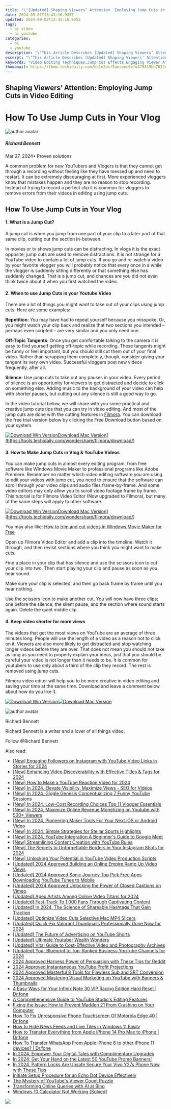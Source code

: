 ```yaml
---
title: "\"[Updated] Shaping Viewers’ Attention  Employing Jump Cuts in Video Editing for 2024\""
date: 2024-09-01T13:43:16.935Z
updated: 2024-09-02T13:43:16.935Z
tags:
  - ai video
  - ai youtube
categories:
  - ai
  - youtube
description: "\"This Article Describes [Updated] Shaping Viewers’ Attention: Employing Jump Cuts in Video Editing for 2024\""
excerpt: "\"This Article Describes [Updated] Shaping Viewers’ Attention: Employing Jump Cuts in Video Editing for 2024\""
keywords: "Video Editing Techniques,Jump Cut Effects,Engaging Viewer Attention,Film Editing Strategies,Creative Cuts in Media,Visual Storytelling Tools,Dynamic Editing Methods"
thumbnail: https://thmb.techidaily.com/de1e2dcf5aeceec6efa479819bb7032cddf48c94924e3a65a00624e5b7030be4.jpg
---
```


## Shaping Viewers’ Attention: Employing Jump Cuts in Video Editing

# How To Use Jump Cuts in Your Vlog

![author avatar](https://images.wondershare.com/filmora/article-images/richard-bennett.jpg)

##### Richard Bennett

 Mar 27, 2024• Proven solutions

A common problem for new YouTubers and Vlogers is that they cannot get through a recording without feeling like they have messed up and need to restart. It can be extremely discouraging at first. More experienced vloggers know that mistakes happen and they are no reason to stop recording. Instead of trying to record a perfect clip it is common for vloggers to remove errors from their videos in editing using jump cuts.

## How To Use Jump Cuts in Your Vlog

#### 1\. What is a Jump Cut?

A jump cut is when you jump from one part of your clip to a later part of that same clip, cutting out the section in-between.

In movies or tv shows jump cuts can be distracting. In vlogs it is the exact opposite; jump cuts are used to remove distractions. It is not strange for a YouTube video to contain a lot of jump cuts. If you go and re-watch a video by your favorite vlogger you will probably notice that every once in a while the vlogger is suddenly sitting differently or that something else has suddenly changed. That is a jump cut, and chances are you did not even think twice about it when you first watched the video.

#### 2\. When to use Jump Cuts in your Youtube Video

There are a lot of things you might want to take out of your clips using jump cuts. Here are some examples:

**Repetition**: You may have had to repeat yourself because you misspoke. Or, you might watch your clip back and realize that two sections you intended – perhaps even scripted – are very similar and you only need one.

**Off-Topic Tangents**: Once you get comfortable talking to the camera it is easy to find yourself getting off-topic while recording. These tangents might be funny or feel important, but you should still cut them out of your final video. Rather than scrapping them completely, though, consider giving your tangent its very own video. Successful vloggers post new videos frequently, after all.

**Silence**: Use jump cuts to take out any pauses in your video. Every period of silence is an opportunity for viewers to get distracted and decide to click on something else. Adding music to the background of your video can help with shorter pauses, but cutting out any silence is still a good way to go.

In the video tutorial below, we will share with you some practical and creative jump cuts tips that you can try in video editing. And most of the jump cuts are done with the cutting features in [Filmora](https://tools.techidaily.com/wondershare/filmora/download/). You can download the free trial version below by clicking the Free Download button based on your system.

[![Download Win Version](https://images.wondershare.com/filmora/guide/download-btn-win.jpg)](https://tools.techidaily.com/wondershare/filmora/download/)[Download Mac Version](https://images.wondershare.com/filmora/guide/download-btn-mac.jpg)](https://tools.techidaily.com/wondershare/filmora/download/)

#### 3\. How to Make Jump Cuts in Vlog & YouTube Videos

You can make jump cuts in almost every editing program, from free software like Windows Movie Maker to professional programs like Adobe Premiere. Remember no matter which video editing software you are using to edit your videos with jump cut, you need to ensure that the software can scroll through your video clips and audio files frame-by-frame. And some video editors may only allow you to scroll video footage frame by frame. This tutorial is for Filmora Video Editor (Now upgraded to Filmora), but many of the same steps will apply to other software.

[![Download Win Version](https://images.wondershare.com/filmora/guide/download-btn-win.jpg)](https://tools.techidaily.com/wondershare/filmora/download/)[Download Mac Version](https://images.wondershare.com/filmora/guide/download-btn-mac.jpg)](https://tools.techidaily.com/wondershare/filmora/download/)

You may also like: [How to trim and cut videos in Windows Movie Maker for Free](https://tools.techidaily.com/wondershare/filmora/download/)

Open up Filmora Video Editor and add a clip into the timeline. Watch it through, and then revisit sections where you think you might want to make cuts.

Find a place in your clip that has silence and use the scissors icon to cut your clip into two. Then start playing your clip and pause as soon as you hear sound.

Make sure your clip is selected, and then go back frame by frame until you hear nothing.

Use the scissors icon to make another cut. You will now have three clips; one before the silence, the silent pause, and the section where sound starts again. Delete the quiet middle clip.

#### 4\. Keep video shorter for more views

The videos that get the most views on YouTube are an average of three minutes long. People will use the length of a video as a reason not to click on it. Viewers are also more likely to get distracted and stop watching longer videos before they are over. That does not mean you should not take as long as you need to properly explain your ideas, just that you should be careful your video is not longer than it needs to be. It is common for youtubers to use only about a third of the clip they record. The rest is removed using jump cuts.

Filmora video editor will help you to be more creative in video editing and saving your time at the same time. Download and leave a comment below about how do you like it.

[![Download Win Version](https://images.wondershare.com/filmora/guide/download-btn-win.jpg)](https://tools.techidaily.com/wondershare/filmora/download/)[![Download Mac Version](https://images.wondershare.com/filmora/guide/download-btn-mac.jpg)](https://tools.techidaily.com/wondershare/filmora/download/)

![author avatar](https://images.wondershare.com/filmora/article-images/richard-bennett.jpg)

Richard Bennett

Richard Bennett is a writer and a lover of all things video.

Follow @Richard Bennett


<ins class="adsbygoogle"
     style="display:block"
     data-ad-format="autorelaxed"
     data-ad-client="ca-pub-7571918770474297"
     data-ad-slot="1223367746"></ins>



<ins class="adsbygoogle"
     style="display:block"
     data-ad-client="ca-pub-7571918770474297"
     data-ad-slot="8358498916"
     data-ad-format="auto"
     data-full-width-responsive="true"></ins>

<span class="atpl-alsoreadstyle">Also read:</span>
<div><ul>
<li><a href="https://instagram-clips.techidaily.com/new-engaging-followers-on-instagram-with-youtube-video-links-in-stories-for-2024/"><u>[New] Engaging Followers on Instagram with YouTube Video Links in Stories for 2024</u></a></li>
<li><a href="https://youtube-tips.techidaily.com/nhancing-video-discoverability-with-effective-titles-and-tags-for-2024/"><u>[New] Enhancing Video Discoverability with Effective Titles & Tags for 2024</u></a></li>
<li><a href="https://eaxpv-info.techidaily.com/new-how-to-make-a-youtube-reaction-video-for-2024/"><u>[New] How to Make a YouTube Reaction Video for 2024</u></a></li>
<li><a href="https://youtube-tips.techidaily.com/n-2024-elevate-visibility-maximize-views-seo-for-videos/"><u>[New] In 2024, Elevate Visibility, Maximize Views - SEO for Videos</u></a></li>
<li><a href="https://youtube-tips.techidaily.com/n-2024-giggle-genesis-conceptualizing-7-funny-youtube-sessions/"><u>[New] In 2024, Giggle Genesis  Conceptualizing 7 Funny YouTube Sessions</u></a></li>
<li><a href="https://youtube-tips.techidaily.com/n-2024-low-cost-recording-choices-top-11-vlogger-essentials/"><u>[New] In 2024, Low-Cost Recording Choices  Top 11 Vlogger Essentials</u></a></li>
<li><a href="https://youtube-tips.techidaily.com/n-2024-maximize-online-revenue-monetizing-on-youtube-with-500plus-viewers/"><u>[New] In 2024, Maximize Online Revenue  Monetizing on Youtube with 500+ Viewers</u></a></li>
<li><a href="https://youtube-tips.techidaily.com/n-2024-pioneering-maker-tools-for-your-next-ios-or-android-video/"><u>[New] In 2024, Pioneering Maker Tools  For Your Next iOS or Android Video</u></a></li>
<li><a href="https://youtube-tips.techidaily.com/n-2024-simple-strategies-for-stellar-sports-highlights/"><u>[New] In 2024, Simple Strategies for Stellar Sports Highlights</u></a></li>
<li><a href="https://youtube-tips.techidaily.com/n-2024-youtube-integration-a-beginners-guide-to-google-meet/"><u>[New] In 2024, YouTube Integration  A Beginner's Guide to Google Meet</u></a></li>
<li><a href="https://youtube-tips.techidaily.com/treamlining-content-creation-with-youtube-rules/"><u>[New] Streamlining Content Creation with YouTube Rules</u></a></li>
<li><a href="https://instagram-clips.techidaily.com/new-the-secrets-to-unforgettable-borders-in-your-instagram-shots-for-2024/"><u>[New] The Secrets to Unforgettable Borders in Your Instagram Shots for 2024</u></a></li>
<li><a href="https://youtube-tips.techidaily.com/nlocking-your-potential-in-youtube-video-production-scripts/"><u>[New] Unlocking Your Potential in YouTube Video Production Scripts</u></a></li>
<li><a href="https://facebook-video-share.techidaily.com/updated-2024-approved-building-an-online-empire-ramp-up-video-views/"><u>[Updated] 2024 Approved  Building an Online Empire  Ramp Up Video Views</u></a></li>
<li><a href="https://youtube-tips.techidaily.com/ed-2024-approved-sonic-journey-top-pick-free-apps-downloading-youtube-tunes-to-mobile/"><u>[Updated] 2024 Approved  Sonic Journey  Top Pick Free Apps Downloading YouTube Tunes to Mobile</u></a></li>
<li><a href="https://vimeo-videos.techidaily.com/updated-2024-approved-unlocking-the-power-of-closed-captions-on-vimeo/"><u>[Updated] 2024 Approved  Unlocking the Power of Closed Captions on Vimeo</u></a></li>
<li><a href="https://youtube-tips.techidaily.com/ed-apex-artists-among-online-video-titans-for-2024/"><u>[Updated] Apex Artists Among Online Video Titans for 2024</u></a></li>
<li><a href="https://youtube-tips.techidaily.com/ed-fast-track-to-1000-fans-through-captivating-content/"><u>[Updated] Fast-Track To 1,000 Fans Through Captivating Content</u></a></li>
<li><a href="https://youtube-tips.techidaily.com/ed-in-2024-the-science-of-shareable-hashtags-that-gain-traction/"><u>[Updated] In 2024, The Science of Shareable  Hashtags That Gain Traction</u></a></li>
<li><a href="https://youtube-blog.techidaily.com/ed-optimize-video-cuts-selective-mac-mp4-slicers/"><u>[Updated] Optimize Video Cuts  Selective Mac MP4 Slicers</u></a></li>
<li><a href="https://youtube-tips.techidaily.com/ed-quick-fix-valorant-thumbnails-professionally-done-now-for-2024/"><u>[Updated] Quick-Fix Valorant Thumbnails  Professionally Done Now for 2024</u></a></li>
<li><a href="https://youtube-tips.techidaily.com/ed-the-future-of-advertising-on-youtube-shorts/"><u>[Updated] The Future of Advertising on YouTube Shorts</u></a></li>
<li><a href="https://youtube-tips.techidaily.com/ed-ultimate-youtuber-wealth-wonders/"><u>[Updated] Ultimate Youtuber Wealth Wonders</u></a></li>
<li><a href="https://youtube-tips.techidaily.com/ed-vital-guide-to-cost-effective-video-and-photography-archives/"><u>[Updated] Vital Guide to Cost-Effective Video and Photography Archives</u></a></li>
<li><a href="https://youtube-tips.techidaily.com/ed-your-blueprint-to-top-ranked-business-youtube-channels-for-2024/"><u>[Updated] Your Blueprint to Top-Ranked Business YouTube Channels for 2024</u></a></li>
<li><a href="https://article-knowledge.techidaily.com/2024-approved-harness-power-of-persuasion-with-these-tips-for-reddit/"><u>2024 Approved  Harness Power of Persuasion with These Tips for Reddit</u></a></li>
<li><a href="https://youtube-tips.techidaily.com/approved-instantaneous-youtube-profit-projections/"><u>2024 Approved  Instantaneous YouTube Profit Projections</u></a></li>
<li><a href="https://extra-skills.techidaily.com/2024-approved-masterful-8-tools-for-flawless-sub-and-srt-conversion/"><u>2024 Approved  Masterful 8 Tools for Flawless Sub and SRT Conversion</u></a></li>
<li><a href="https://youtube-tips.techidaily.com/approved-mastering-visual-marketing-on-youtube-with-banners-and-thumbnails/"><u>2024 Approved  Mastering Visual Marketing on YouTube with Banners & Thumbnails</u></a></li>
<li><a href="https://phone-solutions.techidaily.com/4-easy-ways-for-your-infinix-note-30-vip-racing-edition-hard-reset-drfone-by-drfone-reset-android-reset-android/"><u>4 Easy Ways for Your Infinix Note 30 VIP Racing Edition Hard Reset | Dr.fone</u></a></li>
<li><a href="https://youtube-tips.techidaily.com/prehenensive-guide-to-youtube-studios-editing-features/"><u>A Comprehenensive Guide to YouTube Studio's Editing Features</u></a></li>
<li><a href="https://win-blog.techidaily.com/fixing-the-issue-how-to-prevent-madden-21-from-crashing-on-your-computer/"><u>Fixing the Issue: How to Prevent Madden 21 From Crashing on Your Computer</u></a></li>
<li><a href="https://fix-guide.techidaily.com/how-to-fix-unresponsive-phone-touchscreen-of-motorola-edge-40-drfone-by-drfone-fix-android-problems-fix-android-problems/"><u>How To Fix Unresponsive Phone Touchscreen Of Motorola Edge 40 | Dr.fone</u></a></li>
<li><a href="https://tech-recovery.techidaily.com/how-to-hide-news-feeds-and-live-tiles-in-windows-11-easily/"><u>How to Hide News Feeds and Live Tiles in Windows 11 Easily</u></a></li>
<li><a href="https://iphone-transfer.techidaily.com/how-to-transfer-everything-from-apple-iphone-14-pro-max-to-iphone-drfone-by-drfone-transfer-from-ios/"><u>How to Transfer Everything from Apple iPhone 14 Pro Max to iPhone | Dr.fone</u></a></li>
<li><a href="https://techidaily.com/how-to-transfer-whatsapp-from-apple-iphone-6-to-other-iphone-11-devices-drfone-by-drfone-transfer-whatsapp-from-ios-transfer-whatsapp-from-ios/"><u>How To Transfer WhatsApp From Apple iPhone 6 to other iPhone 11 devices? | Dr.fone</u></a></li>
<li><a href="https://facebook-videos.techidaily.com/in-2024-empower-your-digital-tales-with-complimentary-upgrades/"><u>In 2024, Empower Your Digital Tales with Complimentary Upgrades</u></a></li>
<li><a href="https://youtube-tips.techidaily.com/24-get-your-hand-on-the-latest-50-youtube-promo-banners/"><u>In 2024, Get Your Hand on the Latest 50 YouTube Promo Banners!</u></a></li>
<li><a href="https://android-unlock.techidaily.com/in-2024-pattern-locks-are-unsafe-secure-your-vivo-y27s-phone-now-with-these-tips-by-drfone-android/"><u>In 2024, Pattern Locks Are Unsafe Secure Your Vivo Y27s Phone Now with These Tips</u></a></li>
<li><a href="https://techtrends.techidaily.com/initiate-setup-procedure-for-an-echo-dot-device-effectively/"><u>Initiate Setup Procedure for an Echo Dot Device Effectively</u></a></li>
<li><a href="https://youtube-tips.techidaily.com/ystery-of-youtubes-viewer-count-puzzle/"><u>The Mystery of YouTube's Viewer Count Puzzle</u></a></li>
<li><a href="https://tech-revival.techidaily.com/transforming-online-queries-with-ai-at-bing/"><u>Transforming Online Queries with AI at Bing</u></a></li>
<li><a href="https://some-guidance.techidaily.com/windows-10-calculator-not-working-solved/"><u>Windows 10 Calculator Not Working [Solved]</u></a></li>
</ul></div>

<!-- affiliate ads begin -->
<a href="https://secure.2checkout.com/order/checkout.php?PRODS=4940317&QTY=1&AFFILIATE=108875&CART=1"><img src="https://secure.avangate.com/images/merchant/333ac5d90817d69113471fbb6e531bee/sps-partnership-728x90eng.png" border="0"></a>
<!-- affiliate ads end -->